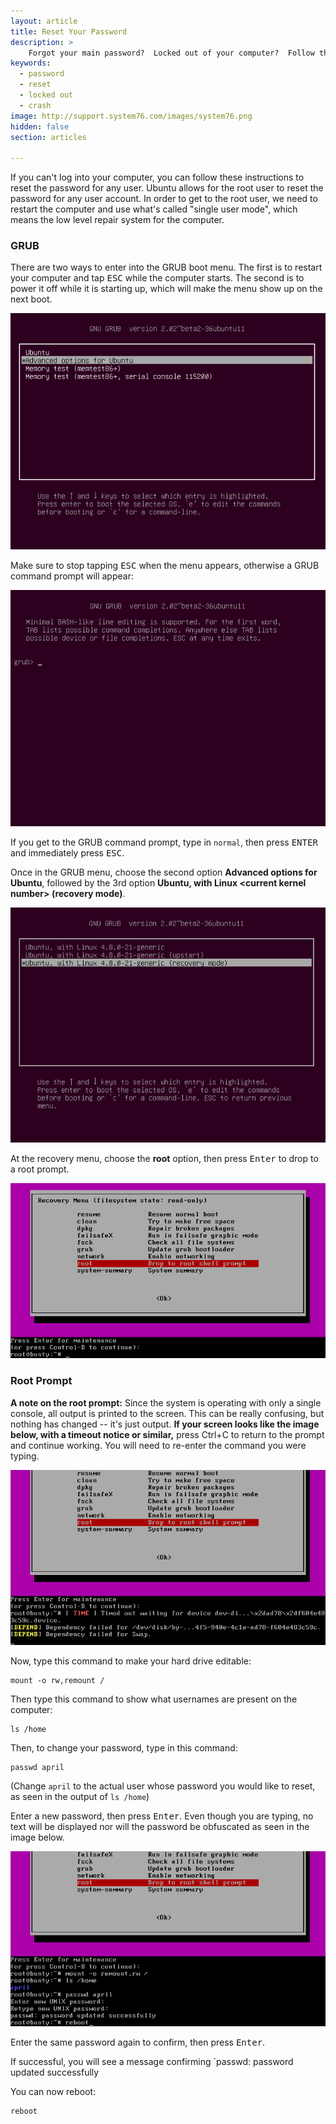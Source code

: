 ```yaml
---
layout: article
title: Reset Your Password
description: >
    Forgot your main password?  Locked out of your computer?  Follow these instructions to reset your password!
keywords:
  - password
  - reset
  - locked out
  - crash
image: http://support.system76.com/images/system76.png
hidden: false
section: articles

---
```


If you can't log into your computer, you can follow these instructions to reset the password for any user. Ubuntu allows for the root user to reset the password for any user account. In order to get to the root user, we need to restart the computer and use what's called "single user mode", which means the low level repair system for the computer.

### GRUB

There are two ways to enter into the GRUB boot menu. The first is to restart your computer and tap <kbd>ESC</kbd> while the computer starts. The second is to power it off while it is starting up, which will make the menu show up on the next boot.

![Grub1](/images/password/grub1.png)

Make sure to stop tapping <kbd>ESC</kbd> when the menu appears, otherwise a GRUB command prompt will appear:

![Prompt](/images/password/prompt.png)

If you get to the GRUB command prompt, type in `normal`, then press <kbd>ENTER</kbd> and immediately press <kbd>ESC</kbd>.

Once in the GRUB menu, choose the second option **Advanced options for Ubuntu**, followed by the 3rd option **Ubuntu, with Linux &lt;current kernel number&gt; (recovery mode)**.

![Grub2](/images/password/grub2.png)

At the recovery menu, choose the **root** option, then press <kbd>Enter</kbd> to drop to a root prompt.

![Recovery](/images/password/recovery.png)

### Root Prompt

**A note on the root prompt:** Since the system is operating with only a single console, all output is printed to the screen. This can be really confusing, but nothing has changed -- it's just output. **If your screen looks like the image below, with a timeout notice or similar,** press Ctrl+C to return to the prompt and continue working. You will need to re-enter the command you were typing.

![Timeout in recovery mode](/images/password/timeout.png)

Now, type this command to make your hard drive editable:

```
mount -o rw,remount /
```

Then type this command to show what usernames are present on the computer:

```
ls /home
```

Then, to change your password, type in this command:

```
passwd april
```

(Change `april` to the actual user whose password you would like to reset, as seen in the output of `ls /home`)

Enter a new password, then press <kbd>Enter</kbd>. Even though you are typing, no text will be displayed nor will the password be obfuscated as seen in the image below.

![Full commands to reset password](/images/password/example.png)

Enter the same password again to confirm, then press <kbd>Enter</kbd>.

If successful, you will see a message confirming `passwd: password updated successfully

You can now reboot:

```
reboot
```
